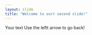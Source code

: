 ```yaml
---
layout: slide
title: "Welcome to ourr second slide!"
---
```

Your text
Use the leftt arrow to go back!
